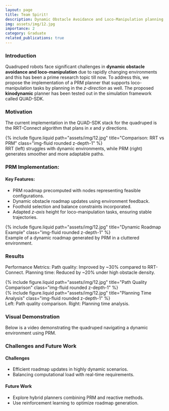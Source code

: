 ```yaml
---
layout: page
title: Team Spirit!
description: Dynamic Obstacle Avoidance and Loco-Manipulation planning for a quadruped
img: assets/img/12.jpg
importance: 2
category: Graduate
related_publications: true
---
```


### Introduction
Quadruped robots face significant challenges in **dynamic obstacle avoidance and loco-manipulation** due to rapidly changing environments and this has been a prime research topic till now. To address this, we propose the implementation of a PRM planner that supports loco-manipulation tasks by planning in the *z-direction* as well. The proposed **kinodynamic** planner has been tested out in the simulation framework called QUAD-SDK.

### Motivation
The current implementation in the QUAD-SDK stack for the quadruped is the RRT-Connect algorithm that plans in *x* and *y* directions. 
<div class="row">
    <div class="col-sm mt-3">
        {% include figure.liquid path="assets/img/12.jpg" title="Comparison: RRT vs PRM" class="img-fluid rounded z-depth-1" %}
    </div>
</div>
<div class="caption">
    RRT (left) struggles with dynamic environments, while PRM (right) generates smoother and more adaptable paths.
</div>

### PRM Implementation:
 
#### Key Features:
- PRM roadmap precomputed with nodes representing feasible configurations.
- Dynamic obstacle roadmap updates using environment feedback.
- Foothold selection and balance constraints incorporated.
- Adapted *z-axis* height for loco-manipulation tasks, ensuring stable trajectories.

<div class="row justify-content-sm-center">
    <div class="col-sm-8 mt-3">
        {% include figure.liquid path="assets/img/12.jpg" title="Dynamic Roadmap Example" class="img-fluid rounded z-depth-1" %}
    </div>
</div>
<div class="caption">
    Example of a dynamic roadmap generated by PRM in a cluttered environment.
</div>

### Results
Performance Metrics:
Path quality: Improved by ~30% compared to RRT-Connect.
Planning time: Reduced by ~20% under high obstacle density.
<div class="row">
    <div class="col-sm-6 mt-3">
        {% include figure.liquid path="assets/img/12.jpg" title="Path Quality Comparison" class="img-fluid rounded z-depth-1" %}
    </div>
    <div class="col-sm-6 mt-3">
        {% include figure.liquid path="assets/img/12.jpg" title="Planning Time Analysis" class="img-fluid rounded z-depth-1" %}
    </div>
</div>
<div class="caption">
    Left: Path quality comparison. Right: Planning time analysis.
</div>

### Visual Demonstration
Below is a video demonstrating the quadruped navigating a dynamic environment using PRM.
<!-- <div class="row justify-content-sm-center">
    <div class="col-sm-8 mt-3">
        <video controls width="100%">
            <source src="assets/videos/quadruped_navigation.mp4" type="video/mp4">
            Your browser does not support the video tag.
        </video>
    </div>
</div>
<div class="caption">
    Demonstration of the quadruped navigating a dynamic environment using PRM.
</div> -->

### Challenges and Future Work

#### Challenges

- Efficient roadmap updates in highly dynamic scenarios.
- Balancing computational load with real-time requirements.

#### Future Work

- Explore hybrid planners combining PRM and reactive methods.
- Use reinforcement learning to optimize roadmap generation.

